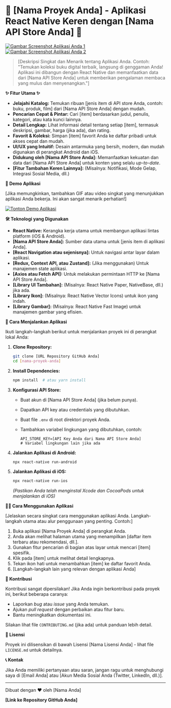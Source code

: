 # 🚀 [Nama Proyek Anda] - Aplikasi React Native Keren dengan [Nama API Store Anda] 🚀

[![Gambar Screenshot Aplikasi Anda 1](link-screenshot-1.png)](link-screenshot-1.png)
[![Gambar Screenshot Aplikasi Anda 2](link-screenshot-2.png)](link-screenshot-2.png)

> [Deskripsi Singkat dan Menarik tentang Aplikasi Anda. Contoh: "Temukan koleksi buku digital terbaik, langsung di genggaman Anda! Aplikasi ini dibangun dengan React Native dan memanfaatkan data dari [Nama API Store Anda] untuk memberikan pengalaman membaca yang mulus dan menyenangkan."]

**✨ Fitur Utama ✨**

*   **Jelajahi Katalog:** Temukan ribuan [jenis item di API store Anda, contoh: buku, produk, film] dari [Nama API Store Anda] dengan mudah.
*   **Pencarian Cepat & Pintar:**  Cari [item] berdasarkan judul, penulis, kategori, atau kata kunci lainnya.
*   **Detail Lengkap:** Lihat informasi detail tentang setiap [item], termasuk deskripsi, gambar, harga (jika ada), dan rating.
*   **Favorit & Koleksi:** Simpan [item] favorit Anda ke daftar pribadi untuk akses cepat dan mudah.
*   **UI/UX yang Intuitif:**  Desain antarmuka yang bersih, modern, dan mudah digunakan di perangkat Android dan iOS.
*   **Didukung oleh [Nama API Store Anda]:**  Memanfaatkan kekuatan dan data dari [Nama API Store Anda] untuk konten yang selalu *up-to-date*.
*   **[Fitur Tambahan Keren Lainnya]:** (Misalnya: Notifikasi, Mode Gelap, Integrasi Sosial Media, dll.)

**📱 Demo Aplikasi**

[Jika memungkinkan, tambahkan GIF atau video singkat yang menunjukkan aplikasi Anda bekerja. Ini akan sangat menarik perhatian!]

[![Tonton Demo Aplikasi](link-video-demo-youtube.png)](link-video-demo-youtube.com)

**🛠️ Teknologi yang Digunakan**

*   **React Native:** Kerangka kerja utama untuk membangun aplikasi lintas platform (iOS & Android).
*   **[Nama API Store Anda]:** Sumber data utama untuk [jenis item di aplikasi Anda].
*   **[React Navigation atau sejenisnya]:**  Untuk navigasi antar layar dalam aplikasi.
*   **[Redux, Context API, atau Zustand]:** (Jika menggunakan) Untuk manajemen state aplikasi.
*   **[Axios atau Fetch API]:** Untuk melakukan permintaan HTTP ke [Nama API Store Anda].
*   **[Library UI Tambahan]:** (Misalnya: React Native Paper, NativeBase, dll.) jika ada.
*   **[Library Ikon]:** (Misalnya: React Native Vector Icons) untuk ikon yang indah.
*   **[Library Gambar]:** (Misalnya: React Native Fast Image) untuk manajemen gambar yang efisien.

**🚀 Cara Menjalankan Aplikasi**

Ikuti langkah-langkah berikut untuk menjalankan proyek ini di perangkat lokal Anda:

1.  **Clone Repository:**
    ```bash
    git clone [URL Repository GitHub Anda]
    cd [nama-proyek-anda]
    ```

2.  **Install Dependencies:**
    ```bash
    npm install  # atau yarn install
    ```

3.  **Konfigurasi API Store:**
    *   Buat akun di [Nama API Store Anda] (jika belum punya).
    *   Dapatkan API key atau credentials yang dibutuhkan.
    *   Buat file `.env` di root direktori proyek Anda.
    *   Tambahkan variabel lingkungan yang dibutuhkan, contoh:

        ```env
        API_STORE_KEY=[API Key Anda dari Nama API Store Anda]
        # Variabel lingkungan lain jika ada
        ```

4.  **Jalankan Aplikasi di Android:**
    ```bash
    npx react-native run-android
    ```

5.  **Jalankan Aplikasi di iOS:**
    ```bash
    npx react-native run-ios
    ```
    *(Pastikan Anda telah menginstal Xcode dan CocoaPods untuk menjalankan di iOS)*

**🧑‍💻 Cara Menggunakan Aplikasi**

[Jelaskan secara singkat cara menggunakan aplikasi Anda. Langkah-langkah utama atau alur penggunaan yang penting. Contoh:]

1.  Buka aplikasi [Nama Proyek Anda] di perangkat Anda.
2.  Anda akan melihat halaman utama yang menampilkan [daftar item terbaru atau rekomendasi, dll.].
3.  Gunakan fitur pencarian di bagian atas layar untuk mencari [item] spesifik.
4.  Klik pada [item] untuk melihat detail lengkapnya.
5.  Tekan ikon hati untuk menambahkan [item] ke daftar favorit Anda.
6.  [Langkah-langkah lain yang relevan dengan aplikasi Anda]

**🤝 Kontribusi**

Kontribusi sangat dipersilakan! Jika Anda ingin berkontribusi pada proyek ini, berikut beberapa caranya:

*   Laporkan *bug* atau *issue* yang Anda temukan.
*   Ajukan *pull request* dengan perbaikan atau fitur baru.
*   Bantu meningkatkan dokumentasi ini.

Silakan lihat file `CONTRIBUTING.md` (jika ada) untuk panduan lebih detail.

**📄 Lisensi**

Proyek ini dilisensikan di bawah Lisensi [Nama Lisensi Anda] - lihat file `LICENSE.md` untuk detailnya.

**📞 Kontak**

Jika Anda memiliki pertanyaan atau saran, jangan ragu untuk menghubungi saya di [Email Anda] atau [Akun Media Sosial Anda (Twitter, LinkedIn, dll.)].

---

Dibuat dengan ❤️ oleh [Nama Anda]

**[Link ke Repository GitHub Anda]**
